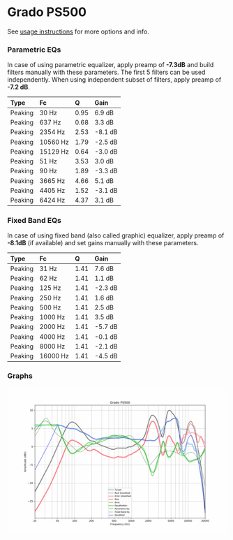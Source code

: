 # Grado PS500
See [usage instructions](https://github.com/jaakkopasanen/AutoEq#usage) for more options and info.

### Parametric EQs
In case of using parametric equalizer, apply preamp of **-7.3dB** and build filters manually
with these parameters. The first 5 filters can be used independently.
When using independent subset of filters, apply preamp of **-7.2 dB**.

| Type    | Fc       |    Q | Gain    |
|:--------|:---------|:-----|:--------|
| Peaking | 30 Hz    | 0.95 | 6.9 dB  |
| Peaking | 637 Hz   | 0.68 | 3.3 dB  |
| Peaking | 2354 Hz  | 2.53 | -8.1 dB |
| Peaking | 10560 Hz | 1.79 | -2.5 dB |
| Peaking | 15129 Hz | 0.64 | -3.0 dB |
| Peaking | 51 Hz    | 3.53 | 3.0 dB  |
| Peaking | 90 Hz    | 1.89 | -3.3 dB |
| Peaking | 3665 Hz  | 4.66 | 5.1 dB  |
| Peaking | 4405 Hz  | 1.52 | -3.1 dB |
| Peaking | 6424 Hz  | 4.37 | 3.1 dB  |

### Fixed Band EQs
In case of using fixed band (also called graphic) equalizer, apply preamp of **-8.1dB**
(if available) and set gains manually with these parameters.

| Type    | Fc       |    Q | Gain    |
|:--------|:---------|:-----|:--------|
| Peaking | 31 Hz    | 1.41 | 7.6 dB  |
| Peaking | 62 Hz    | 1.41 | 1.1 dB  |
| Peaking | 125 Hz   | 1.41 | -2.3 dB |
| Peaking | 250 Hz   | 1.41 | 1.6 dB  |
| Peaking | 500 Hz   | 1.41 | 2.5 dB  |
| Peaking | 1000 Hz  | 1.41 | 3.5 dB  |
| Peaking | 2000 Hz  | 1.41 | -5.7 dB |
| Peaking | 4000 Hz  | 1.41 | -0.1 dB |
| Peaking | 8000 Hz  | 1.41 | -2.1 dB |
| Peaking | 16000 Hz | 1.41 | -4.5 dB |

### Graphs
![](./Grado%20PS500.png)